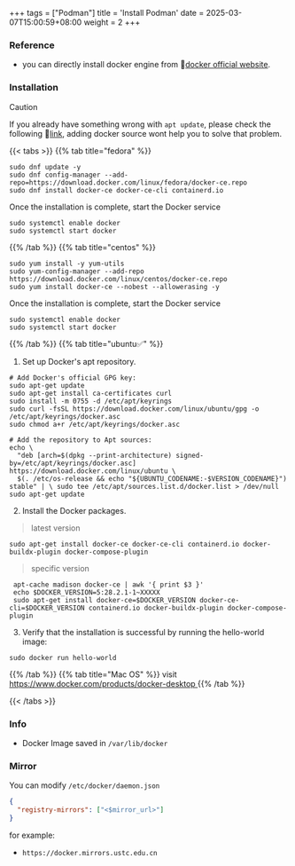 +++
tags = ["Podman"]
title = 'Install Podman'
date = 2025-03-07T15:00:59+08:00
weight = 2
+++


### Reference
- you can directly  install docker engine from 🐳[docker official website](https://docs.docker.com/engine/install/).


### Installation

> [!CAUTION]
> If you already have something wrong with `apt update`, please check the following 🔗[link](), adding docker source wont help you to solve that problem.

{{< tabs >}}
{{% tab title="fedora" %}}
```shell
sudo dnf update -y 
sudo dnf config-manager --add-repo=https://download.docker.com/linux/fedora/docker-ce.repo
sudo dnf install docker-ce docker-ce-cli containerd.io 
```
Once the installation is complete, start the Docker service

```shell
sudo systemctl enable docker
sudo systemctl start docker
```

{{% /tab %}}
{{% tab title="centos" %}}
```shell
sudo yum install -y yum-utils
sudo yum-config-manager --add-repo https://download.docker.com/linux/centos/docker-ce.repo 
sudo yum install docker-ce --nobest --allowerasing -y
```
Once the installation is complete, start the Docker service
```shell
sudo systemctl enable docker
sudo systemctl start docker
```

{{% /tab %}}
{{% tab title="ubuntu✅" %}}
1. Set up Docker's apt repository.
```shell
# Add Docker's official GPG key:
sudo apt-get update
sudo apt-get install ca-certificates curl
sudo install -m 0755 -d /etc/apt/keyrings
sudo curl -fsSL https://download.docker.com/linux/ubuntu/gpg -o /etc/apt/keyrings/docker.asc
sudo chmod a+r /etc/apt/keyrings/docker.asc

# Add the repository to Apt sources:
echo \
  "deb [arch=$(dpkg --print-architecture) signed-by=/etc/apt/keyrings/docker.asc] https://download.docker.com/linux/ubuntu \
  $(. /etc/os-release && echo "${UBUNTU_CODENAME:-$VERSION_CODENAME}") stable" | \ sudo tee /etc/apt/sources.list.d/docker.list > /dev/null
sudo apt-get update
```

2. Install the Docker packages.
  > latest version
  ```shell
  sudo apt-get install docker-ce docker-ce-cli containerd.io docker-buildx-plugin docker-compose-plugin
  ```

  > specific version
  ```shell
   apt-cache madison docker-ce | awk '{ print $3 }'
   echo $DOCKER_VERSION=5:28.2.1-1~XXXXX
   sudo apt-get install docker-ce=$DOCKER_VERSION docker-ce-cli=$DOCKER_VERSION containerd.io docker-buildx-plugin docker-compose-plugin
  ```

3. Verify that the installation is successful by running the hello-world image: 
```shell
sudo docker run hello-world
```

{{% /tab %}}
{{% tab title="Mac OS" %}}
visit [https://www.docker.com/products/docker-desktop ](https://www.docker.com/products/docker-desktop )
{{% /tab %}}

{{< /tabs >}}


### Info
- Docker Image saved in `/var/lib/docker`

### Mirror
You can modify `/etc/docker/daemon.json`
```json
{
  "registry-mirrors": ["<$mirror_url>"]
}
```
for example:
- `https://docker.mirrors.ustc.edu.cn`